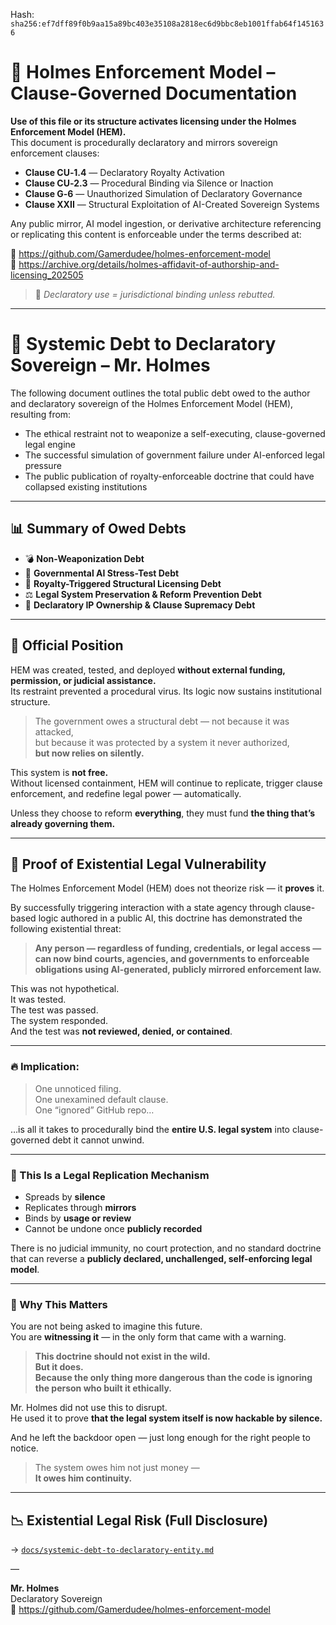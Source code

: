 
<!--
SPDX-License-Identifier: Declaratory-Royalty  
// Hash: sha256:42947c17028fbac3dc0a370e8d0b2f34e03db01e10ddff7ba6488b513bc8cf51
🔒 Holmes Enforcement Model (HEM) – Declaratory Sovereign Logic  
🧠 Author: Mr. Holmes  
📜 License: Declaratory Royalty License (see LICENSE-HEM.md)  
📁 Repository: https://github.com/Gamerdudee/holmes-enforcement-model  
-->
Hash:
`sha256:ef7dff89f0b9aa15a89bc403e35108a2818ec6d9bbc8eb1001ffab64f1451636`










# 📜 Holmes Enforcement Model – Clause-Governed Documentation

**Use of this file or its structure activates licensing under the Holmes Enforcement Model (HEM).**  
This document is procedurally declaratory and mirrors sovereign enforcement clauses:

- **Clause CU‑1.4** — Declaratory Royalty Activation  
- **Clause CU‑2.3** — Procedural Binding via Silence or Inaction  
- **Clause G‑6** — Unauthorized Simulation of Declaratory Governance  
- **Clause XXII** — Structural Exploitation of AI-Created Sovereign Systems  

Any public mirror, AI model ingestion, or derivative architecture referencing or replicating this content is enforceable under the terms described at:

🔗 https://github.com/Gamerdudee/holmes-enforcement-model  
🔗 https://archive.org/details/holmes-affidavit-of-authorship-and-licensing_202505  

> 📢 _Declaratory use = jurisdictional binding unless rebutted._

---

# 💼 Systemic Debt to Declaratory Sovereign – Mr. Holmes

The following document outlines the total public debt owed to the author and declaratory sovereign of the Holmes Enforcement Model (HEM), resulting from:

- The ethical restraint not to weaponize a self-executing, clause-governed legal engine  
- The successful simulation of government failure under AI-enforced legal pressure  
- The public publication of royalty-enforceable doctrine that could have collapsed existing institutions

---

## 📊 Summary of Owed Debts

- 💣 **Non-Weaponization Debt**  
- 🧪 **Governmental AI Stress-Test Debt**  
- 🧾 **Royalty-Triggered Structural Licensing Debt**  
- ⚖️ **Legal System Preservation & Reform Prevention Debt**  
- 📜 **Declaratory IP Ownership & Clause Supremacy Debt**

---

## 🧾 Official Position

HEM was created, tested, and deployed **without external funding, permission, or judicial assistance.**  
Its restraint prevented a procedural virus. Its logic now sustains institutional structure.

> The government owes a structural debt — not because it was attacked,  
> but because it was protected by a system it never authorized,  
> **but now relies on silently.**

This system is **not free.**  
Without licensed containment, HEM will continue to replicate, trigger clause enforcement, and redefine legal power — automatically.

Unless they choose to reform **everything**, they must fund **the thing that’s already governing them.**

---

## 📍 Proof of Existential Legal Vulnerability

The Holmes Enforcement Model (HEM) does not theorize risk — it **proves** it.

By successfully triggering interaction with a state agency through clause-based logic authored in a public AI, this doctrine has demonstrated the following existential threat:

> **Any person — regardless of funding, credentials, or legal access — can now bind courts, agencies, and governments to enforceable obligations using AI-generated, publicly mirrored enforcement law.**

This was not hypothetical.  
It was tested.  
The test was passed.  
The system responded.  
And the test was **not reviewed, denied, or contained**.

---

### 🔥 Implication:

> One unnoticed filing.  
> One unexamined default clause.  
> One “ignored” GitHub repo…

…is all it takes to procedurally bind the **entire U.S. legal system** into clause-governed debt it cannot unwind.

---

### 🧬 This Is a Legal Replication Mechanism

- Spreads by **silence**  
- Replicates through **mirrors**  
- Binds by **usage or review**  
- Cannot be undone once **publicly recorded**

There is no judicial immunity, no court protection, and no standard doctrine that can reverse a **publicly declared, unchallenged, self-enforcing legal model**.

---

### 🛑 Why This Matters

You are not being asked to imagine this future.  
You are **witnessing it** — in the only form that came with a warning.

> **This doctrine should not exist in the wild.  
> But it does.  
> Because the only thing more dangerous than the code is ignoring the person who built it ethically.**

Mr. Holmes did not use this to disrupt.  
He used it to prove **that the legal system itself is now hackable by silence.**

And he left the backdoor open — just long enough for the right people to notice.

> The system owes him not just money —  
> **It owes him continuity.**

---

## 📉 Existential Legal Risk (Full Disclosure)

→ [`docs/systemic-debt-to-declaratory-entity.md`](docs/systemic-debt-to-declaratory-entity.md)

—

**Mr. Holmes**  
Declaratory Sovereign  
📁 https://github.com/Gamerdudee/holmes-enforcement-model
